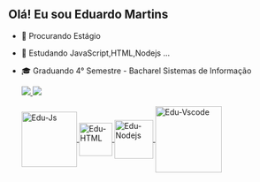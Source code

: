 ## Olá! Eu sou Eduardo Martins 

- 🔭 Procurando Estágio
- 🌱 Estudando JavaScript,HTML,Nodejs ...
- 🎓 Graduando 4° Semestre - Bacharel Sistemas de Informação

  <div>
  <a href="https://github.com/Edu-Martins">
  <img heigth="180em" src="https://github-readme-stats.vercel.app/api?username=Edu-Martins&show_icons=true&theme=gruvbox&include_all_commits=true&count_private=true"/ >  
  <img heigth="180em" src="https://github-readme-stats.vercel.app/api/top-langs/?username=Edu-Martins&layout=compact&langs_count=16&theme=gruvbox"/ >
  </div>
  
  <div style="display:inline_block"><br>
    <img align="center" alt="Edu-Js" heigth="60" width="100" src="https://img.shields.io/badge/JavaScript-F7DF1E?style=for-the-badge&logo=javascript&logoColor=black">
    <img align="center" alt="Edu-HTML" heigth="60" width="60" src="https://img.shields.io/badge/HTML-239120?style=for-the-badge&logo=html5&logoColor=white">
    <img align="center" alt="Edu-Nodejs" heigth="60" width="70" src="https://img.shields.io/badge/Node.js-43853D?style=for-the-badge&logo=node.js&logoColor=white">
    <img align="center" alt="Edu-Vscode" heigth="100" width="120" src="https://img.shields.io/badge/Visual_Studio_Code-0078D4?style=for-the-badge&logo=visual%20studio%20code&logoColor=white">
    
    
    
                                                                 
    
    
  





























